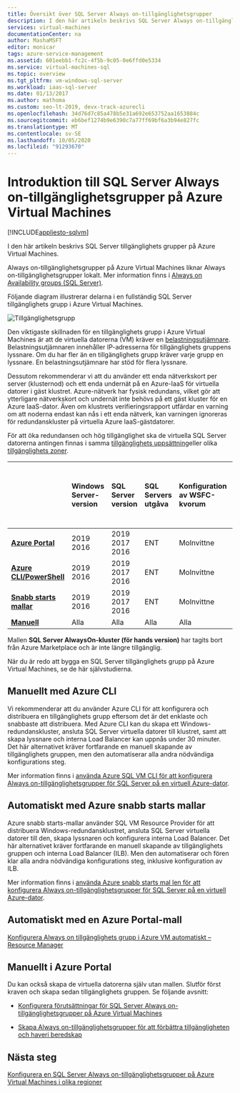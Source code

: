 ```yaml
---
title: Översikt över SQL Server Always on-tillgänglighetsgrupper
description: I den här artikeln beskrivs SQL Server Always on-tillgänglighetsgrupper på Azure Virtual Machines.
services: virtual-machines
documentationCenter: na
author: MashaMSFT
editor: monicar
tags: azure-service-management
ms.assetid: 601eebb1-fc2c-4f5b-9c05-0e6ffd0e5334
ms.service: virtual-machines-sql
ms.topic: overview
ms.tgt_pltfrm: vm-windows-sql-server
ms.workload: iaas-sql-server
ms.date: 01/13/2017
ms.author: mathoma
ms.custom: seo-lt-2019, devx-track-azurecli
ms.openlocfilehash: 34d76d7c85a478b5e31a692e653752aa1653884c
ms.sourcegitcommit: eb6bef1274b9e6390c7a77ff69bf6a3b94e827fc
ms.translationtype: MT
ms.contentlocale: sv-SE
ms.lasthandoff: 10/05/2020
ms.locfileid: "91293670"
---
```

# <a name="introducing-sql-server-always-on-availability-groups-on-azure-virtual-machines"></a>Introduktion till SQL Server Always on-tillgänglighetsgrupper på Azure Virtual Machines

[!INCLUDE[appliesto-sqlvm](../../includes/appliesto-sqlvm.md)]

I den här artikeln beskrivs SQL Server tillgänglighets grupper på Azure Virtual Machines. 

Always on-tillgänglighetsgrupper på Azure Virtual Machines liknar Always on-tillgänglighetsgrupper lokalt. Mer information finns i [Always on Availability groups (SQL Server)](https://msdn.microsoft.com/library/hh510230.aspx). 

Följande diagram illustrerar delarna i en fullständig SQL Server tillgänglighets grupp i Azure Virtual Machines.

![Tillgänglighetsgrupp](./media/availability-group-overview/00-EndstateSampleNoELB.png)

Den viktigaste skillnaden för en tillgänglighets grupp i Azure Virtual Machines är att de virtuella datorerna (VM) kräver en [belastningsutjämnare](../../../load-balancer/load-balancer-overview.md). Belastningsutjämnaren innehåller IP-adresserna för tillgänglighets gruppens lyssnare. Om du har fler än en tillgänglighets grupp kräver varje grupp en lyssnare. En belastningsutjämnare har stöd för flera lyssnare.

Dessutom rekommenderar vi att du använder ett enda nätverkskort per server (klusternod) och ett enda undernät på en Azure-IaaS för virtuella datorer i gäst klustret. Azure-nätverk har fysisk redundans, vilket gör att ytterligare nätverkskort och undernät inte behövs på ett gäst kluster för en Azure IaaS-dator. Även om klustrets verifieringsrapport utfärdar en varning om att noderna endast kan nås i ett enda nätverk, kan varningen ignoreras för redundanskluster på virtuella Azure IaaS-gästdatorer. 

För att öka redundansen och hög tillgänglighet ska de virtuella SQL Server datorerna antingen finnas i samma [tillgänglighets uppsättning](availability-group-manually-configure-prerequisites-tutorial.md#create-availability-sets)eller olika [tillgänglighets zoner](/azure/availability-zones/az-overview). 

|  | Windows Server-version | SQL Server version | SQL Servers utgåva | Konfiguration av WSFC-kvorum | DR med flera regioner | Stöd för flera undernät | Stöd för en befintlig AD | DR med samma region med flera zoner | Dist-AG-stöd utan AD-domän | Förd-AG-stöd utan kluster |  
| :------ | :-----| :-----| :-----| :-----| :-----| :-----| :-----| :-----| :-----| :-----|
| **[Azure Portal](availability-group-azure-portal-configure.md)** | 2019 </br> 2016 | 2019 </br>2017 </br>2016   | ENT | Molnvittne | Nej | Ja | Ja | Ja | Nej | Nej |
| **[Azure CLI/PowerShell](availability-group-az-cli-configure.md)** | 2019 </br> 2016 | 2019 </br>2017 </br>2016   | ENT | Molnvittne | Nej | Ja | Ja | Ja | Nej | Nej |
| **[Snabb starts mallar](availability-group-quickstart-template-configure.md)** | 2019 </br> 2016 | 2019 </br>2017 </br>2016  | ENT | Molnvittne | Nej | Ja | Ja | Ja | Nej | Nej |
| **[Manuell](availability-group-manually-configure-prerequisites-tutorial.md)** | Alla | Alla | Alla | Alla | Ja | Ja | Ja | Ja | Ja | Ja |

Mallen **SQL Server AlwaysOn-kluster (för hands version)** har tagits bort från Azure Marketplace och är inte längre tillgänglig. 

När du är redo att bygga en SQL Server tillgänglighets grupp på Azure Virtual Machines, se de här självstudierna.

## <a name="manually-with-azure-cli"></a>Manuellt med Azure CLI

Vi rekommenderar att du använder Azure CLI för att konfigurera och distribuera en tillgänglighets grupp eftersom det är det enklaste och snabbaste att distribuera. Med Azure CLI kan du skapa ett Windows-redundanskluster, ansluta SQL Server virtuella datorer till klustret, samt att skapa lyssnare och interna Load Balancer kan uppnås under 30 minuter. Det här alternativet kräver fortfarande en manuell skapande av tillgänglighets gruppen, men den automatiserar alla andra nödvändiga konfigurations steg. 

Mer information finns i [använda Azure SQL VM CLI för att konfigurera Always on-tillgänglighetsgrupper för SQL Server på en virtuell Azure-dator](availability-group-az-cli-configure.md). 

## <a name="automatically-with-azure-quickstart-templates"></a>Automatiskt med Azure snabb starts mallar

Azure snabb starts-mallar använder SQL VM Resource Provider för att distribuera Windows-redundansklustret, ansluta SQL Server virtuella datorer till den, skapa lyssnaren och konfigurera interna Load Balancer. Det här alternativet kräver fortfarande en manuell skapande av tillgänglighets gruppen och interna Load Balancer (ILB). Men den automatiserar och fören klar alla andra nödvändiga konfigurations steg, inklusive konfiguration av ILB. 

Mer information finns i [använda Azure snabb starts mal len för att konfigurera Always on-tillgänglighetsgrupper för SQL Server på en virtuell Azure-dator](availability-group-quickstart-template-configure.md).


## <a name="automatically-with-an-azure-portal-template"></a>Automatiskt med en Azure Portal-mall

[Konfigurera Always on tillgänglighets grupp i Azure VM automatiskt – Resource Manager](availability-group-azure-marketplace-template-configure.md)


## <a name="manually-in-the-azure-portal"></a>Manuellt i Azure Portal

Du kan också skapa de virtuella datorerna själv utan mallen. Slutför först kraven och skapa sedan tillgänglighets gruppen. Se följande avsnitt: 

- [Konfigurera förutsättningar för SQL Server Always on-tillgänglighetsgrupper på Azure Virtual Machines](availability-group-manually-configure-prerequisites-tutorial.md)

- [Skapa Always on-tillgänglighetsgrupper för att förbättra tillgängligheten och haveri beredskap](availability-group-manually-configure-tutorial.md)

## <a name="next-steps"></a>Nästa steg

[Konfigurera en SQL Server Always on-tillgänglighetsgrupper på Azure Virtual Machines i olika regioner](availability-group-manually-configure-multiple-regions.md)

